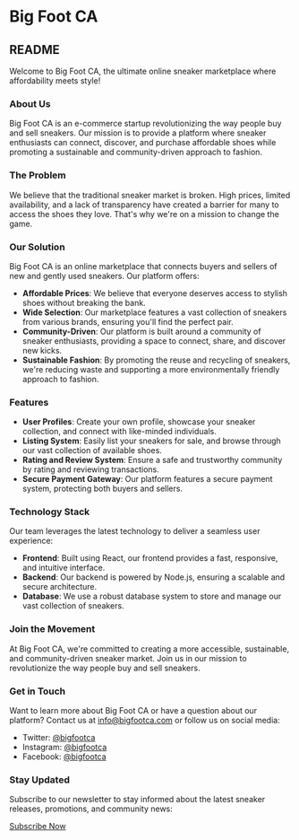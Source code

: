 # Big Foot CA

## README

Welcome to Big Foot CA, the ultimate online sneaker marketplace where affordability meets style!

### About Us

Big Foot CA is an e-commerce startup revolutionizing the way people buy and sell sneakers. Our mission is to provide a platform where sneaker enthusiasts can connect, discover, and purchase affordable shoes while promoting a sustainable and community-driven approach to fashion.

### The Problem

We believe that the traditional sneaker market is broken. High prices, limited availability, and a lack of transparency have created a barrier for many to access the shoes they love. That's why we're on a mission to change the game.

### Our Solution

Big Foot CA is an online marketplace that connects buyers and sellers of new and gently used sneakers. Our platform offers:

* **Affordable Prices**: We believe that everyone deserves access to stylish shoes without breaking the bank.
* **Wide Selection**: Our marketplace features a vast collection of sneakers from various brands, ensuring you'll find the perfect pair.
* **Community-Driven**: Our platform is built around a community of sneaker enthusiasts, providing a space to connect, share, and discover new kicks.
* **Sustainable Fashion**: By promoting the reuse and recycling of sneakers, we're reducing waste and supporting a more environmentally friendly approach to fashion.

### Features

* **User Profiles**: Create your own profile, showcase your sneaker collection, and connect with like-minded individuals.
* **Listing System**: Easily list your sneakers for sale, and browse through our vast collection of available shoes.
* **Rating and Review System**: Ensure a safe and trustworthy community by rating and reviewing transactions.
* **Secure Payment Gateway**: Our platform features a secure payment system, protecting both buyers and sellers.

### Technology Stack

Our team leverages the latest technology to deliver a seamless user experience:

* **Frontend**: Built using React, our frontend provides a fast, responsive, and intuitive interface.
* **Backend**: Our backend is powered by Node.js, ensuring a scalable and secure architecture.
* **Database**: We use a robust database system to store and manage our vast collection of sneakers.

### Join the Movement

At Big Foot CA, we're committed to creating a more accessible, sustainable, and community-driven sneaker market. Join us in our mission to revolutionize the way people buy and sell sneakers.

### Get in Touch

Want to learn more about Big Foot CA or have a question about our platform? Contact us at [info@bigfootca.com](mailto:info@bigfootca.com) or follow us on social media:

* Twitter: [@bigfootca](https://twitter.com/bigfootca)
* Instagram: [@bigfootca](https://www.instagram.com/bigfootca/)
* Facebook: [@bigfootca](https://www.facebook.com/bigfootca/)

### Stay Updated

Subscribe to our newsletter to stay informed about the latest sneaker releases, promotions, and community news:

[Subscribe Now](https://bigfootca.com/newsletter)
